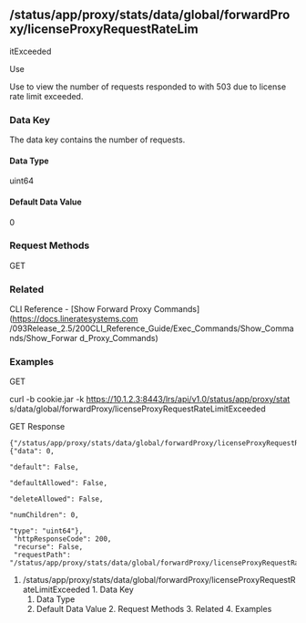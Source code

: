 ## /status/app/proxy/stats/data/global/forwardProxy/licenseProxyRequestRateLim
itExceeded

Use

Use to view the number of requests responded to with 503 due to license rate
limit exceeded.

### Data Key

The data key contains the number of requests.

#### Data Type

uint64

#### Default Data Value

0

### Request Methods

GET

### Related

CLI Reference - [Show Forward Proxy Commands](https://docs.lineratesystems.com
/093Release_2.5/200CLI_Reference_Guide/Exec_Commands/Show_Commands/Show_Forwar
d_Proxy_Commands)

### Examples

GET

curl -b cookie.jar -k https://10.1.2.3:8443/lrs/api/v1.0/status/app/proxy/stat
s/data/global/forwardProxy/licenseProxyRequestRateLimitExceeded

GET Response

    
    {"/status/app/proxy/stats/data/global/forwardProxy/licenseProxyRequestRateLimitExceeded": {"data": 0,
                                                                                                "default": False,
                                                                                                "defaultAllowed": False,
                                                                                                "deleteAllowed": False,
                                                                                                "numChildren": 0,
                                                                                                "type": "uint64"},
     "httpResponseCode": 200,
     "recurse": False,
     "requestPath": "/status/app/proxy/stats/data/global/forwardProxy/licenseProxyRequestRateLimitExceeded"}
    

  1. /status/app/proxy/stats/data/global/forwardProxy/licenseProxyRequestRateLimitExceeded
    1. Data Key
      1. Data Type
      2. Default Data Value
    2. Request Methods
    3. Related
    4. Examples

